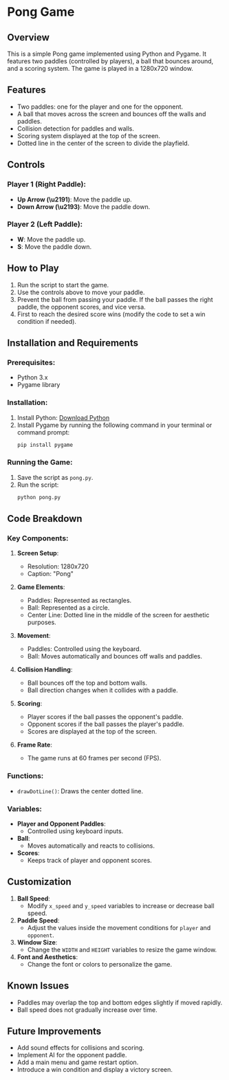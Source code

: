 # Pong Game

## Overview
This is a simple Pong game implemented using Python and Pygame. It features two paddles (controlled by players), a ball that bounces around, and a scoring system. The game is played in a 1280x720 window.

## Features
- Two paddles: one for the player and one for the opponent.
- A ball that moves across the screen and bounces off the walls and paddles.
- Collision detection for paddles and walls.
- Scoring system displayed at the top of the screen.
- Dotted line in the center of the screen to divide the playfield.

## Controls
### Player 1 (Right Paddle):
- **Up Arrow (\u2191)**: Move the paddle up.
- **Down Arrow (\u2193)**: Move the paddle down.

### Player 2 (Left Paddle):
- **W**: Move the paddle up.
- **S**: Move the paddle down.

## How to Play
1. Run the script to start the game.
2. Use the controls above to move your paddle.
3. Prevent the ball from passing your paddle. If the ball passes the right paddle, the opponent scores, and vice versa.
4. First to reach the desired score wins (modify the code to set a win condition if needed).

## Installation and Requirements
### Prerequisites:
- Python 3.x
- Pygame library

### Installation:
1. Install Python: [Download Python](https://www.python.org/downloads/)
2. Install Pygame by running the following command in your terminal or command prompt:
   ```bash
   pip install pygame
   ```

### Running the Game:
1. Save the script as `pong.py`.
2. Run the script:
   ```bash
   python pong.py
   ```

## Code Breakdown
### Key Components:
1. **Screen Setup**:
   - Resolution: 1280x720
   - Caption: "Pong"

2. **Game Elements**:
   - Paddles: Represented as rectangles.
   - Ball: Represented as a circle.
   - Center Line: Dotted line in the middle of the screen for aesthetic purposes.

3. **Movement**:
   - Paddles: Controlled using the keyboard.
   - Ball: Moves automatically and bounces off walls and paddles.

4. **Collision Handling**:
   - Ball bounces off the top and bottom walls.
   - Ball direction changes when it collides with a paddle.

5. **Scoring**:
   - Player scores if the ball passes the opponent's paddle.
   - Opponent scores if the ball passes the player's paddle.
   - Scores are displayed at the top of the screen.

6. **Frame Rate**:
   - The game runs at 60 frames per second (FPS).

### Functions:
- `drawDotLine()`: Draws the center dotted line.

### Variables:
- **Player and Opponent Paddles**:
  - Controlled using keyboard inputs.
- **Ball**:
  - Moves automatically and reacts to collisions.
- **Scores**:
  - Keeps track of player and opponent scores.

## Customization
1. **Ball Speed**:
   - Modify `x_speed` and `y_speed` variables to increase or decrease ball speed.
2. **Paddle Speed**:
   - Adjust the values inside the movement conditions for `player` and `opponent`.
3. **Window Size**:
   - Change the `WIDTH` and `HEIGHT` variables to resize the game window.
4. **Font and Aesthetics**:
   - Change the font or colors to personalize the game.

## Known Issues
- Paddles may overlap the top and bottom edges slightly if moved rapidly.
- Ball speed does not gradually increase over time.

## Future Improvements
- Add sound effects for collisions and scoring.
- Implement AI for the opponent paddle.
- Add a main menu and game restart option.
- Introduce a win condition and display a victory screen.




